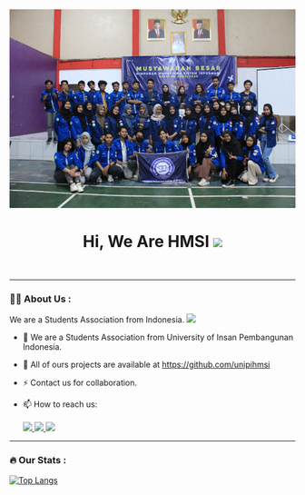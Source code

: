 <div id="header" align="center">
  <img src="https://github.com/unipihmsi/unipihmsi/blob/main/Foto%20HMSI.jpg?raw=true" height="350"/>
</div>

<div align="center" id="badges">
<h1>
  Hi, We Are HMSI
  <img src="https://media.giphy.com/media/hvRJCLFzcasrR4ia7z/giphy.gif" width="30px"/>
</h1>
  <img src="https://komarev.com/ghpvc/?username=deww03&style=flat-square&color=blue" alt=""/>
</div>

---

### :woman_technologist: About Us :
We are a Students Association from Indonesia. <img src="https://media.giphy.com/media/WUlplcMpOCEmTGBtBW/giphy.gif" width="30">
- :telescope: We are a Students Association from University of Insan Pembangunan Indonesia.

- :seedling: All of ours projects are available at https://github.com/unipihmsi

- :zap: Contact us for collaboration.

- :mailbox: How to reach us: <br> <br>
    <a href="https://mail.google.com/mail/u/0/#inbox?compose=CllgCHrgDRtKtWPxSjtgXJbvJnNPzDlGBdjNjvdHMRTXFxSkrhVlbjbFnnhqSdBzqNLrmGJNtnB">
      <img src="https://img.shields.io/badge/HMSI-D14836?style=for-the-badge&logo=gmail&logoColor=white"/>
    </a>
    <a href="https://www.instagram.com/hmsi.ipem/">
      <img src="https://img.shields.io/badge/HMSI-E4405F?style=for-the-badge&logo=instagram&logoColor=white"/>
    </a>
    <a href="https://www.instagram.com/hmsi.ipem/">
      <img src="https://img.shields.io/website-up-down-green-red/http/monip.org.svg"/>
    </a>

---

### :fire: Our Stats :
[![Top Langs](https://github-readme-stats.vercel.app/api/top-langs/?username=unipihmsi)](https://github.com/anuraghazra/github-readme-stats)
